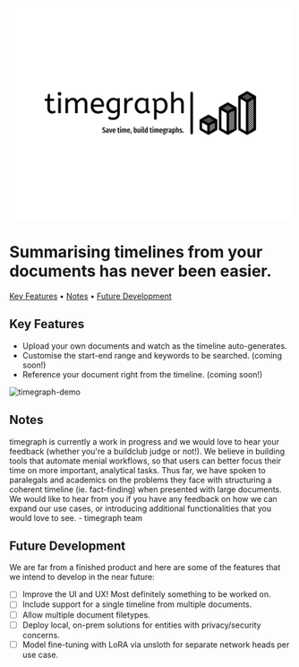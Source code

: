 ![timegraph logo](assets/timegraph-high-resolution-logo-black.png "timegraph")

# Summarising timelines from your documents has never been easier.

<p align="left">
      <a href="#key-features">Key Features</a> •
      <a href="#notes">Notes</a> •
      <a href="#future-development">Future Development</a>
</p>

## Key Features
* Upload your own documents and watch as the timeline auto-generates.
* Customise the start-end range and keywords to be searched. (coming soon!)
* Reference your document right from the timeline. (coming soon!)

![timegraph-demo](assets/timegraph-demo.gif)

## Notes
timegraph is currently a work in progress and we would love to hear your feedback (whether you're a buildclub judge or not!). We believe in building tools that automate menial workflows, so that users can better focus their time on more important, analytical tasks. Thus far, we have spoken to paralegals and academics on the problems they face with structuring a coherent timeline (ie. fact-finding) when presented with large documents. We would like to hear from you if you have any feedback on how we can expand our use cases, or introducing additional functionalities that you would love to see.
\- timegraph team

## Future Development
We are far from a finished product and here are some of the features that we intend to develop in the near future:

- [ ] Improve the UI and UX! Most definitely something to be worked on.
- [ ] Include support for a single timeline from multiple documents.
- [ ] Allow multiple document filetypes.
- [ ] Deploy local, on-prem solutions for entities with privacy/security concerns.
- [ ] Model fine-tuning with LoRA via unsloth for separate network heads per use case.